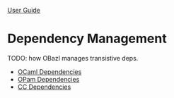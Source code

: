 [User Guide](index.md)

# Dependency Management

TODO: how OBazl manages transistive deps.

* [OCaml Dependencies](dependencies_ocaml.md)
* [OPam Dependencies](dependencies_opam.md)
* [CC Dependencies](dependencies_cc.md)